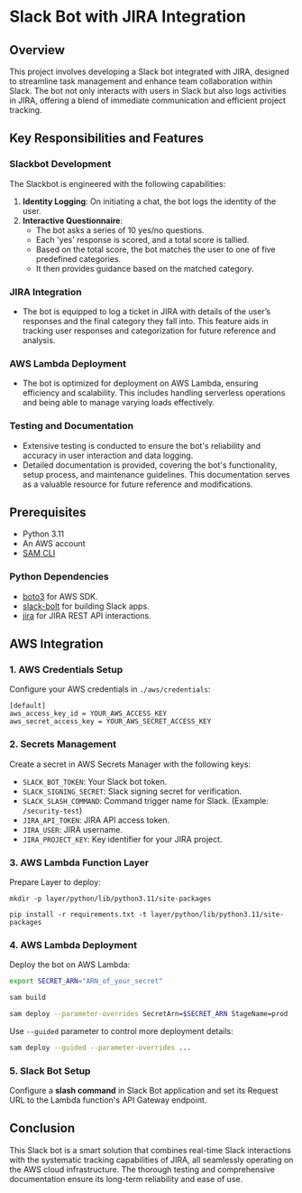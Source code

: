 # Slack Bot with JIRA Integration

## Overview

This project involves developing a Slack bot integrated with JIRA, designed to streamline task management and enhance team collaboration within Slack. The bot not only interacts with users in Slack but also logs activities in JIRA, offering a blend of immediate communication and efficient project tracking.

## Key Responsibilities and Features

### Slackbot Development

The Slackbot is engineered with the following capabilities:

1. **Identity Logging**: On initiating a chat, the bot logs the identity of the user.
2. **Interactive Questionnaire**:
   - The bot asks a series of 10 yes/no questions.
   - Each 'yes' response is scored, and a total score is tallied.
   - Based on the total score, the bot matches the user to one of five predefined categories.
   - It then provides guidance based on the matched category.
   
### JIRA Integration

- The bot is equipped to log a ticket in JIRA with details of the user’s responses and the final category they fall into. This feature aids in tracking user responses and categorization for future reference and analysis.

### AWS Lambda Deployment

- The bot is optimized for deployment on AWS Lambda, ensuring efficiency and scalability. This includes handling serverless operations and being able to manage varying loads effectively.

### Testing and Documentation

- Extensive testing is conducted to ensure the bot's reliability and accuracy in user interaction and data logging.
- Detailed documentation is provided, covering the bot's functionality, setup process, and maintenance guidelines. This documentation serves as a valuable resource for future reference and modifications.

## Prerequisites

- Python 3.11
- An AWS account
- [SAM CLI](https://docs.aws.amazon.com/serverless-application-model/latest/developerguide/install-sam-cli.html)

### Python Dependencies

- [boto3](https://pypi.org/project/boto3/) for AWS SDK.
- [slack-bolt](https://pypi.org/project/slack-bolt/) for building Slack apps.
- [jira](https://pypi.org/project/jira/) for JIRA REST API interactions.

## AWS Integration

### 1. AWS Credentials Setup

Configure your AWS credentials in `./aws/credentials`:

```text
[default]
aws_access_key_id = YOUR_AWS_ACCESS_KEY
aws_secret_access_key = YOUR_AWS_SECRET_ACCESS_KEY
```

### 2. Secrets Management

Create a secret in AWS Secrets Manager with the following keys:
- `SLACK_BOT_TOKEN`: Your Slack bot token.
- `SLACK_SIGNING_SECRET`: Slack signing secret for verification.
- `SLACK_SLASH_COMMAND`: Command trigger name for Slack. (Example: `/security-test`)
- `JIRA_API_TOKEN`: JIRA API access token.
- `JIRA_USER`: JIRA username.
- `JIRA_PROJECT_KEY`: Key identifier for your JIRA project.

### 3. AWS Lambda Function Layer

Prepare Layer to deploy:

```
mkdir -p layer/python/lib/python3.11/site-packages

pip install -r requirements.txt -t layer/python/lib/python3.11/site-packages
```

### 4. AWS Lambda Deployment

Deploy the bot on AWS Lambda:

```bash
export SECRET_ARN="ARN_of_your_secret"

sam build

sam deploy --parameter-overrides SecretArn=$SECRET_ARN StageName=prod
```

Use `--guided` parameter to control more deployment details:

```bash
sam deploy --guided --parameter-overrides ...
```

### 5. Slack Bot Setup

Configure a **slash command** in Slack Bot application and set its Request URL to the Lambda function's API Gateway endpoint.

## Conclusion

This Slack bot is a smart solution that combines real-time Slack interactions with the systematic tracking capabilities of JIRA, all seamlessly operating on the AWS cloud infrastructure. 
The thorough testing and comprehensive documentation ensure its long-term reliability and ease of use.
